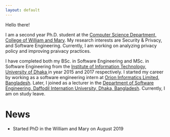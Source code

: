 ```yaml
---
layout: default
---
```

Hello there!

I am a second year Ph.D. student at the <a href="https://www.wm.edu/as/computerscience/"> Computer Science Department, College of William and Mary</a>. My research interests are Security & Privacy, and Software Engineering. Currently, I am working on analyzing privacy policy and improving praivacy practices.

I have completed both my BSc. in Software Engineering and MSc. in Software Engineering from the <a href="http://www.iit.du.ac.bd/">Institute of Information Technology, University of Dhaka </a> in year 2015 and 2017 respectively. I started my career by working as a software engineering intern at <a href="https://www.orion-informatics.com/home.html"> Orion Informatics Limited, Bangladesh</a>. Later, I joined as a lecturer in the <a href="https://swe.daffodilvarsity.edu.bd/"> Department of Software Engineering, Daffodil Internation University, Dhaka, Bangladesh</a>. Currently, I am on study leave. 



<!---### Contact me-->

<!---[prianka.iit.du@gmail.com](mailto:prianka.iit.du@gmail.com)-->




# News

- Started PhD in the William and Mary on August 2019
